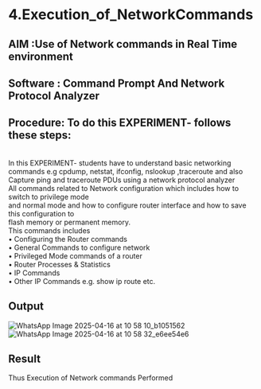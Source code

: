 # 4.Execution_of_NetworkCommands
## AIM :Use of Network commands in Real Time environment
## Software : Command Prompt And Network Protocol Analyzer
## Procedure: To do this EXPERIMENT- follows these steps:
<BR>
In this EXPERIMENT- students have to understand basic networking commands e.g cpdump, netstat, ifconfig, nslookup ,traceroute and also Capture ping and traceroute PDUs using a network protocol analyzer 
<BR>
All commands related to Network configuration which includes how to switch to privilege mode
<BR>
and normal mode and how to configure router interface and how to save this configuration to
<BR>
flash memory or permanent memory.
<BR>
This commands includes
<BR>
• Configuring the Router commands
<BR>
• General Commands to configure network
<BR>
• Privileged Mode commands of a router 
<BR>
• Router Processes & Statistics
<BR>
• IP Commands
<BR>
• Other IP Commands e.g. show ip route etc.
<BR>

## Output
![WhatsApp Image 2025-04-16 at 10 58 10_b1051562](https://github.com/user-attachments/assets/d95ad3a4-51ac-4b28-8c11-7b05a99e2c01)
![WhatsApp Image 2025-04-16 at 10 58 32_e6ee54e6](https://github.com/user-attachments/assets/f414b19a-e59e-4cdc-af0b-e1b7889f0a9b)


## Result
Thus Execution of Network commands Performed 
